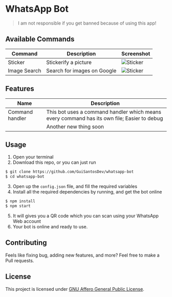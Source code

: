 # WhatsApp Bot

> I am not responsible if you get banned because of using this app!

## Available Commands
| Command | Description | Screenshot |
|------|-------------| --------------|
| Sticker | Stickerify a picture | ![Sticker](https://snipboard.io/clwDBp.jpg) |
| Image Search | Search for images on Google | ![Sticker](https://snipboard.io/SVCsdr.jpg) |


## Features
| Name | Description |
| ---- | ----------- |
| Command handler | This bot uses a command handler which means every command has its own file; Easier to debug |
| | Another new thing soon |

## Usage
1. Open your terminal
2. Download this repo, or you can just run
```sh
$ git clone https://github.com/GuiSantosDev/whatsapp-bot
$ cd whatsapp-bot
```
3. Open up the `config.json` file, and fill the required variables
4. Install all the required dependencies by running, and get the bot online
```sh
$ npm install
$ npm start
```
5. It will gives you a QR code which you can scan using your WhatsApp Web account
6. Your bot is online and ready to use.

## Contributing
Feels like fixing bug, adding new features, and more? Feel free to make a Pull requests.

## License
This project is licensed under [GNU Affero General Public License](https://www.gnu.org/licenses/agpl-3.0.en.html).
